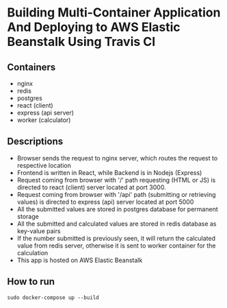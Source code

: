 # Building Multi-Container Application And Deploying to AWS Elastic Beanstalk Using Travis CI

## Containers
- nginx
- redis
- postgres
- react (client)
- express (api server)
- worker (calculator)


## Descriptions
- Browser sends the request to nginx server, which routes the request to respective location
- Frontend is written in React, while Backend is in Nodejs (Express)
- Request coming from browser with '/' path requesting (HTML or JS) is directed to react (client) server located at port 3000.
- Request coming from browser with '/api' path (submitting or retrieving values) is directed to express (api) server located at port 5000
- All the submitted values are stored in postgres database for permanent storage
- All the submitted and calculated values are stored in redis database as key-value pairs
- If the number submitted is previously seen, it will return the calculated value from redis server, otherwise it is sent to worker container for the calculation
- This app is hosted on AWS Elastic Beanstalk

## How to run
    sudo docker-compose up --build
